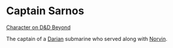 # Captain Sarnos

[Character on D&D Beyond](https://ddb.ac/characters/74856919/laEFJD)

The captain of a [Darian](../World/Hestia.md#daria) submarine who served along with [Norvin](./Norvin.md).
